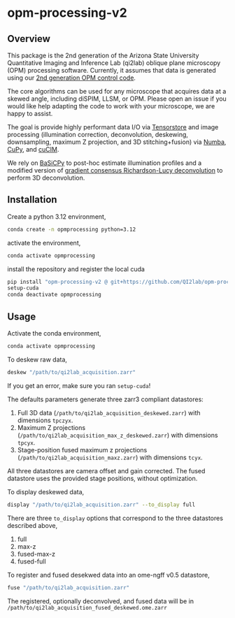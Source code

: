 # opm-processing-v2

<!-- [![License](https://img.shields.io/pypi/l/opm-processing-v2.svg?color=green)](https://github.com/QI2lab/opm-processing-v2/blob/2b85d72afad0bbd6e2c52c1b733a5b5ac211a9ab/LICENSE)
# [![PyPI](https://img.shields.io/pypi/v/opm-processing-v2.svg?color=green)](https://pypi.org/project/opm-processing-v2)
# [![Python Version](https://img.shields.io/pypi/pyversions/opm-processing-v2.svg?color=green)](https://python.org)
[![CI](https://github.com/qi2lab/opm-processing-v2/actions/workflows/ci.yml/badge.svg)](https://github.com/qi2lab/opm-processing-v2/actions/workflows/ci.yml)
# [![codecov](https://codecov.io/gh/qi2lab/opm-processing-v2/branch/main/graph/badge.svg)](https://codecov.io/gh/qi2lab/opm-processing-v2) -->

## Overview 

This package is the 2nd generation of the Arizona State University Quantitative Imaging and Inference Lab (qi2lab) oblique plane microscopy (OPM) processing software. Currently, it assumes that data is generated using our [2nd generation OPM control code](https://github.com/QI2lab/opm-v2). 

The core algorithms can be used for any microscope that acquires data at a skewed angle, including diSPIM, LLSM, or OPM. Please open an issue if you would like help adapting the code to work with your microscope, we are happy to assist.

The goal is provide highly performant data I/O via [Tensorstore](https://google.github.io/tensorstore/) and image processing (illumination correction, deconvolution, deskewing, downsampling, maximum Z projection, and 3D stitching+fusion) via [Numba](https://numba.pydata.org/), [CuPy](https://cupy.dev/), and [cuCIM](https://github.com/rapidsai/cucim?tab=readme-ov-file).

We rely on [BaSiCPy](https://github.com/peng-lab/BaSiCPy) to post-hoc estimate illumination profiles and a modified version of [gradient consensus Richardson-Lucy deconvolution](https://zenodo.org/records/10278919) to perform 3D deconvolution.
## Installation

Create a python 3.12 environment,
```bash
conda create -n opmprocessing python=3.12
```

activate the environment,
```bash
conda activate opmprocessing
```

install the repository and register the local cuda
```bash
pip install "opm-processing-v2 @ git+https://github.com/QI2lab/opm-processing-v2"
setup-cuda
conda deactivate opmprocessing
```


## Usage

Activate the conda environment,
```bash
conda activate opmprocessing
```

To deskew raw data,
```bash
deskew "/path/to/qi2lab_acquisition.zarr"
```

If you get an error, make sure you ran `setup-cuda`!

The defaults parameters generate three zarr3 compliant datastores:
1. Full 3D data (`/path/to/qi2lab_acquisition_deskewed.zarr`) with dimensions `tpczyx`.
2. Maximum Z projections (`/path/to/qi2lab_acquisition_max_z_deskewed.zarr`) with dimensions `tpcyx`. 
3. Stage-position fused maximum z projections (`/path/to/qi2lab_acquisition_maxz.zarr`) with dimensions `tcyx`.

All three datastores are camera offset and gain corrected. The fused datastore uses the provided stage positions, without optimization.

To display deskewed data, 
```bash
display "/path/to/qi2lab_acquisition.zarr" --to_display full
```

There are three `to_display` options that correspond to the three datastores described above,
1. full
2. max-z
3. fused-max-z
4. fused-full

To register and fused desekwed data into an ome-ngff v0.5 datastore,
```bash
fuse "/path/to/qi2lab_acquisition.zarr"
```

The registered, optionally deconvolved, and fused data will be in `/path/to/qi2lab_acquisition_fused_deskewed.ome.zarr`